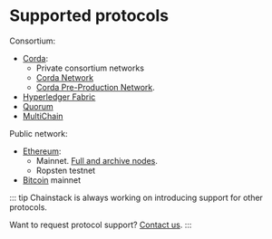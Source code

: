 # Supported protocols

Consortium:

* [Corda](/blockchains/corda): 
	* Private consortium networks
	* [Corda Network](https://corda.network/)
	* [Corda Pre-Production Network](https://corda.network/participation/preprod/).
* [Hyperledger Fabric](/blockchains/fabric)
* [Quorum](/blockchains/quorum)
* [MultiChain](/blockchains/multichain)

Public network:

* [Ethereum](/blockchains/ethereum):
	* Mainnet. [Full and archive nodes](/operations/ethereum/modes).
	* Ropsten testnet
* [Bitcoin](/blockchains/bitcoin) mainnet

::: tip
Chainstack is always working on introducing support for other protocols.

Want to request protocol support? [Contact us](https://chainstack.com/contact/).
:::
